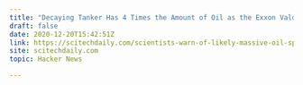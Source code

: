 ```yaml
---
title: "Decaying Tanker Has 4 Times the Amount of Oil as the Exxon Valdez"
draft: false
date: 2020-12-20T15:42:51Z
link: https://scitechdaily.com/scientists-warn-of-likely-massive-oil-spill-abandoned-tanker-has-4-times-the-amount-of-oil-as-the-exxon-valdez/?utm_medium=RSS&utm_source=hune
site: scitechdaily.com
topic: Hacker News  

---
```

